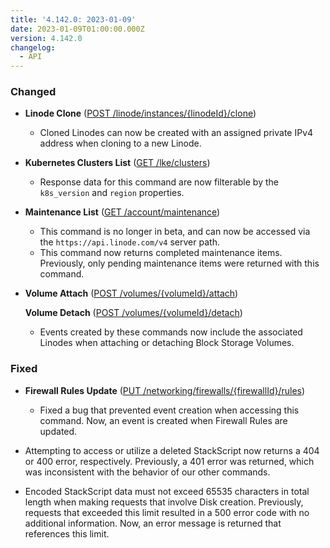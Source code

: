 ```yaml
---
title: '4.142.0: 2023-01-09'
date: 2023-01-09T01:00:00.000Z
version: 4.142.0
changelog:
  - API
---
```


### Changed

* **Linode Clone** ([POST /linode/instances/{linodeId}/clone](https://www.linode.com/docs/api/linode-instances/#linode-clone))
  * Cloned Linodes can now be created with an assigned private IPv4 address when cloning to a new Linode.

* **Kubernetes Clusters List** ([GET /lke/clusters](https://www.linode.com/docs/api/linode-kubernetes-engine-lke/#kubernetes-clusters-list))
  * Response data for this command are now filterable by the `k8s_version` and `region` properties.

* **Maintenance List** ([GET /account/maintenance](https://www.linode.com/docs/api/account/#maintenance-list))
  * This command is no longer in beta, and can now be accessed via the `https://api.linode.com/v4` server path.
  * This command now returns completed maintenance items. Previously, only pending maintenance items were returned with this command.

* **Volume Attach** ([POST /volumes/{volumeId}/attach](https://www.linode.com/docs/api/volumes/#volume-attach))

  **Volume Detach** ([POST /volumes/{volumeId}/detach](https://www.linode.com/docs/api/volumes/#volume-detach))
  * Events created by these commands now include the associated Linodes when attaching or detaching Block Storage Volumes.

### Fixed

* **Firewall Rules Update** ([PUT /networking/firewalls/{firewallId}/rules](https://www.linode.com/docs/api/networking/#firewall-rules-update))
  * Fixed a bug that prevented event creation when accessing this command. Now, an event is created when Firewall Rules are updated.

* Attempting to access or utilize a deleted StackScript now returns a 404 or 400 error, respectively. Previously, a 401 error was returned, which was inconsistent with the behavior of our other commands.

* Encoded StackScript data must not exceed 65535 characters in total length when making requests that involve Disk creation. Previously, requests that exceeded this limit resulted in a 500 error code with no additional information. Now, an error message is returned that references this limit.
